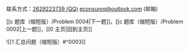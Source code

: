 联系方式：<a href="https://qm.qq.com/q/iA1sKuakak">2629223739 (QQ)</a> <a href="mailto:econsunrq@outlook.com">econsunrq@outlook.com (邮箱)</a>

[[c 题库（缩短版）/Problem 0004|下一题]]，[[c 题库（缩短版）/Problem 0002|上一题]]，[[0 主页|回到主页]]

![[1 汇总问题（缩短版）#^0003]]
